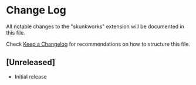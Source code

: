 # Change Log

All notable changes to the "skunkworks" extension will be documented in this file.

Check [Keep a Changelog](http://keepachangelog.com/) for recommendations on how to structure this file.

## [Unreleased]

- Initial release